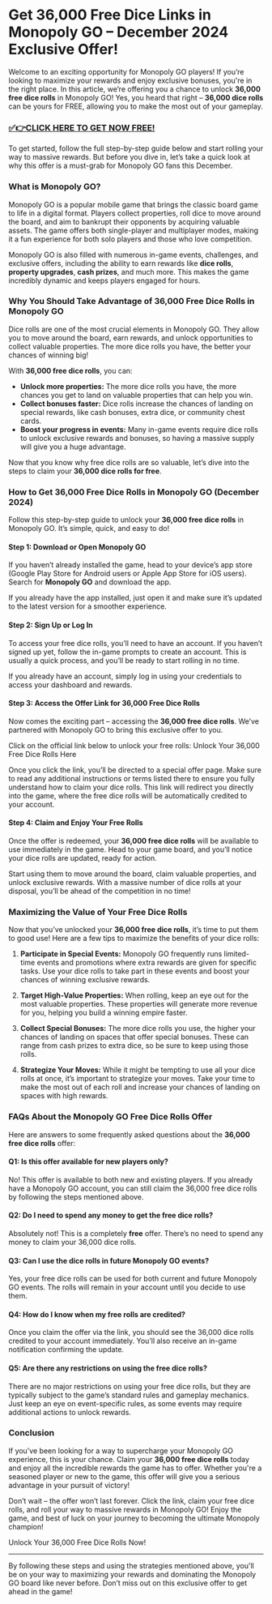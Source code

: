 # Get 36,000 Free Dice Links in Monopoly GO – December 2024 Exclusive Offer!

Welcome to an exciting opportunity for Monopoly GO players! If you’re looking to maximize your rewards and enjoy exclusive bonuses, you're in the right place. In this article, we’re offering you a chance to unlock **36,000 free dice rolls** in Monopoly GO! Yes, you heard that right – **36,000 dice rolls** can be yours for FREE, allowing you to make the most out of your gameplay.

### [✅👉CLICK HERE TO GET NOW FREE!](https://freeforyou.xyz/monopoly/go/)

To get started, follow the full step-by-step guide below and start rolling your way to massive rewards. But before you dive in, let’s take a quick look at why this offer is a must-grab for Monopoly GO fans this December.

### What is Monopoly GO?

Monopoly GO is a popular mobile game that brings the classic board game to life in a digital format. Players collect properties, roll dice to move around the board, and aim to bankrupt their opponents by acquiring valuable assets. The game offers both single-player and multiplayer modes, making it a fun experience for both solo players and those who love competition.

Monopoly GO is also filled with numerous in-game events, challenges, and exclusive offers, including the ability to earn rewards like **dice rolls**, **property upgrades**, **cash prizes**, and much more. This makes the game incredibly dynamic and keeps players engaged for hours.

### Why You Should Take Advantage of 36,000 Free Dice Rolls in Monopoly GO

Dice rolls are one of the most crucial elements in Monopoly GO. They allow you to move around the board, earn rewards, and unlock opportunities to collect valuable properties. The more dice rolls you have, the better your chances of winning big!

With **36,000 free dice rolls**, you can:

- **Unlock more properties:** The more dice rolls you have, the more chances you get to land on valuable properties that can help you win.
- **Collect bonuses faster:** Dice rolls increase the chances of landing on special rewards, like cash bonuses, extra dice, or community chest cards.
- **Boost your progress in events:** Many in-game events require dice rolls to unlock exclusive rewards and bonuses, so having a massive supply will give you a huge advantage.

Now that you know why free dice rolls are so valuable, let’s dive into the steps to claim your **36,000 dice rolls for free**.

### How to Get 36,000 Free Dice Rolls in Monopoly GO (December 2024)

Follow this step-by-step guide to unlock your **36,000 free dice rolls** in Monopoly GO. It’s simple, quick, and easy to do!

#### Step 1: Download or Open Monopoly GO

If you haven’t already installed the game, head to your device’s app store (Google Play Store for Android users or Apple App Store for iOS users). Search for **Monopoly GO** and download the app.

If you already have the app installed, just open it and make sure it’s updated to the latest version for a smoother experience.

#### Step 2: Sign Up or Log In

To access your free dice rolls, you’ll need to have an account. If you haven’t signed up yet, follow the in-game prompts to create an account. This is usually a quick process, and you’ll be ready to start rolling in no time.

If you already have an account, simply log in using your credentials to access your dashboard and rewards.

#### Step 3: Access the Offer Link for 36,000 Free Dice Rolls

Now comes the exciting part – accessing the **36,000 free dice rolls**. We’ve partnered with Monopoly GO to bring this exclusive offer to you. 

Click on the official link below to unlock your free rolls:
Unlock Your 36,000 Free Dice Rolls Here

Once you click the link, you’ll be directed to a special offer page. Make sure to read any additional instructions or terms listed there to ensure you fully understand how to claim your dice rolls. This link will redirect you directly into the game, where the free dice rolls will be automatically credited to your account.

#### Step 4: Claim and Enjoy Your Free Rolls

Once the offer is redeemed, your **36,000 free dice rolls** will be available to use immediately in the game. Head to your game board, and you’ll notice your dice rolls are updated, ready for action.

Start using them to move around the board, claim valuable properties, and unlock exclusive rewards. With a massive number of dice rolls at your disposal, you’ll be ahead of the competition in no time!

### Maximizing the Value of Your Free Dice Rolls

Now that you’ve unlocked your **36,000 free dice rolls**, it’s time to put them to good use! Here are a few tips to maximize the benefits of your dice rolls:

1. **Participate in Special Events:** Monopoly GO frequently runs limited-time events and promotions where extra rewards are given for specific tasks. Use your dice rolls to take part in these events and boost your chances of winning exclusive rewards.
   
2. **Target High-Value Properties:** When rolling, keep an eye out for the most valuable properties. These properties will generate more revenue for you, helping you build a winning empire faster.

3. **Collect Special Bonuses:** The more dice rolls you use, the higher your chances of landing on spaces that offer special bonuses. These can range from cash prizes to extra dice, so be sure to keep using those rolls.

4. **Strategize Your Moves:** While it might be tempting to use all your dice rolls at once, it’s important to strategize your moves. Take your time to make the most out of each roll and increase your chances of landing on spaces with high rewards.

### FAQs About the Monopoly GO Free Dice Rolls Offer

Here are answers to some frequently asked questions about the **36,000 free dice rolls** offer:

#### Q1: Is this offer available for new players only?
No! This offer is available to both new and existing players. If you already have a Monopoly GO account, you can still claim the 36,000 free dice rolls by following the steps mentioned above.

#### Q2: Do I need to spend any money to get the free dice rolls?
Absolutely not! This is a completely **free** offer. There’s no need to spend any money to claim your 36,000 dice rolls.

#### Q3: Can I use the dice rolls in future Monopoly GO events?
Yes, your free dice rolls can be used for both current and future Monopoly GO events. The rolls will remain in your account until you decide to use them.

#### Q4: How do I know when my free rolls are credited?
Once you claim the offer via the link, you should see the 36,000 dice rolls credited to your account immediately. You’ll also receive an in-game notification confirming the update.

#### Q5: Are there any restrictions on using the free dice rolls?
There are no major restrictions on using your free dice rolls, but they are typically subject to the game’s standard rules and gameplay mechanics. Just keep an eye on event-specific rules, as some events may require additional actions to unlock rewards.

### Conclusion

If you’ve been looking for a way to supercharge your Monopoly GO experience, this is your chance. Claim your **36,000 free dice rolls** today and enjoy all the incredible rewards the game has to offer. Whether you're a seasoned player or new to the game, this offer will give you a serious advantage in your pursuit of victory!

Don’t wait – the offer won’t last forever. Click the link, claim your free dice rolls, and roll your way to massive rewards in Monopoly GO! Enjoy the game, and best of luck on your journey to becoming the ultimate Monopoly champion!

Unlock Your 36,000 Free Dice Rolls Now!

---

By following these steps and using the strategies mentioned above, you'll be on your way to maximizing your rewards and dominating the Monopoly GO board like never before. Don’t miss out on this exclusive offer to get ahead in the game!
